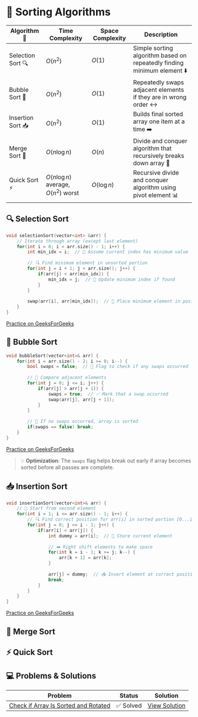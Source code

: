 # 🔄 Sorting Algorithms

| Algorithm 🔄 | Time Complexity | Space Complexity | Description |
|-----------|----------------|------------------|-------------|
| Selection Sort 🔍 | $O(n^2)$ | $O(1)$ | Simple sorting algorithm based on repeatedly finding minimum element ⬇️ |
| Bubble Sort 🫧 | $O(n^2)$ | $O(1)$ | Repeatedly swaps adjacent elements if they are in wrong order ↔️ |
| Insertion Sort 📥 | $O(n^2)$ | $O(1)$ | Builds final sorted array one item at a time ➡️ |
| Merge Sort 🔄 | $O(n \log n)$ | $O(n)$ | Divide and conquer algorithm that recursively breaks down array 🔀 |
| Quick Sort ⚡ | $O(n \log n)$ average, $O(n^2)$ worst | $O(\log n)$ | Recursive divide and conquer algorithm using pivot element 📊 |

## 🔍 Selection Sort
```cpp
void selectionSort(vector<int> &arr) {
    // Iterate through array (except last element)
    for(int i = 0; i < arr.size() - 1; i++) {
        int min_idx = i;  // 📌 Assume current index has minimum value
        
        // 🔍 Find minimum element in unsorted portion
        for(int j = i + 1; j < arr.size(); j++) {
            if(arr[j] < arr[min_idx]) {
                min_idx = j;  // 📝 Update minimum index if found
            }
        }
        
        swap(arr[i], arr[min_idx]);  // 🔄 Place minimum element in position
    }
}
```
[Practice on GeeksForGeeks](https://www.geeksforgeeks.org/problems/selection-sort/1)

## 🫧 Bubble Sort
```cpp
void bubbleSort(vector<int>& arr) {
    for(int i = arr.size() - 2; i >= 0; i--) {
        bool swaps = false;  // 🚩 Flag to check if any swaps occurred
        
        // 🔄 Compare adjacent elements
        for(int j = 0; j <= i; j++) {
            if(arr[j] > arr[j + 1]) {
                swaps = true;  // ✅ Mark that a swap occurred
                swap(arr[j], arr[j + 1]);
            }
        }
        
        // 🎯 If no swaps occurred, array is sorted
        if(swaps == false) break;
    }
}
```
[Practice on GeeksForGeeks](https://www.geeksforgeeks.org/problems/bubble-sort/1)

> 💡 **Optimization**: The `swaps` flag helps break out early if array becomes sorted before all passes are complete.

## 📥 Insertion Sort
```cpp
void insertionSort(vector<int>& arr) {
    // 🔄 Start from second element
    for(int i = 1; i <= arr.size() - 1; i++) {
        // 🔍 Find correct position for arr[i] in sorted portion [0...i-1]
        for(int j = 0; j <= i - 1; j++) {
            if(arr[i] < arr[j]) {
                int dummy = arr[i];  // 📝 Store current element
                
                // ➡️ Right shift elements to make space
                for(int k = i - 1; k >= j; k--) {
                    arr[k + 1] = arr[k];
                }
                
                arr[j] = dummy;  // 📥 Insert element at correct position
                break;
            }
        }
    }
}
```
[Practice on GeeksForGeeks](https://www.geeksforgeeks.org/problems/insertion-sort/1)

## 🔄 Merge Sort
 


## ⚡ Quick Sort 

## 💻 Problems & Solutions

| Problem | Status | Solution |
|---------|---------|-----------|
| [Check if Array Is Sorted and Rotated](https://leetcode.com/problems/check-if-array-is-sorted-and-rotated/) | ✅ Solved | [View Solution](https://leetcode.com/problems/check-if-array-is-sorted-and-rotated/solutions/6740168/1752-check-if-array-is-sorted-and-rotate-upf0/) |